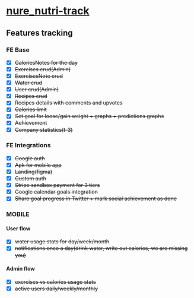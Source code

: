 # [nure_nutri-track](https://ggsmou.github.io/nure_nutri-track/)

## Features tracking

### FE Base

- [x] ~~CaloriesNotes for the day~~
- [x] ~~Exercises crud(Admin)~~
- [x] ~~ExercisesNote crud~~
- [x] ~~Water crud~~
- [x] ~~User crud(Admin)~~
- [x] ~~Recipes crud~~
- [x] ~~Recipes details with comments and upvotes~~
- [x] ~~Calories limit~~
- [x] ~~Set goal for loose/gain weight + graphs + predictions graphs~~
- [x] ~~Achievement~~
- [x] ~~Company statistics(t-3)~~

### FE Integrations

- [x] ~~Google auth~~
- [x] ~~Apk for mobile app~~
- [x] ~~Landing(figma)~~
- [x] ~~Custom auth~~
- [x] ~~Stripe sandbox payment for 3 tiers~~
- [x] ~~Google calendar goals integration~~
- [x] ~~Share goal progress in Twitter + mark social achievement as done~~

### MOBILE

#### User flow

- [x] ~~water usage stats for day/week/month~~
- [x] ~~notifications once a day(drink water, write out calories, we are missing you)~~

#### Admin flow

- [x] ~~exercises vs calories usage stats~~
- [x] ~~active users daily/weekly/monthly~~
